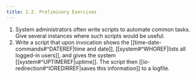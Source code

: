 ```yaml
---
title: 2.2. Preliminary Exercises
---
```

1. System administrators often write scripts to automate common tasks. Give several instances where such scripts would be useful.
2. Write a script that upon invocation shows the [[time-date-commands#^DATEREF|time and date]], [[system#^WHOREF|lists all logged-in users]], and gives the system [[system#^UPTIMEREF|uptime]]. The script then [[io-redirection#^IOREDIRREF|saves this information]] to a logfile.